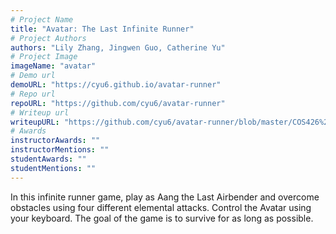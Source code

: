 ```yaml
---
# Project Name
title: "Avatar: The Last Infinite Runner"
# Project Authors
authors: "Lily Zhang, Jingwen Guo, Catherine Yu"
# Project Image
imageName: "avatar"
# Demo url
demoURL: "https://cyu6.github.io/avatar-runner"
# Repo url
repoURL: "https://github.com/cyu6/avatar-runner"
# Writeup url
writeupURL: "https://github.com/cyu6/avatar-runner/blob/master/COS426%20Project%20Writeup.pdf"
# Awards
instructorAwards: ""
instructorMentions: ""
studentAwards: ""
studentMentions: ""
---
```

In this infinite runner game, play as Aang the Last Airbender and overcome obstacles using four different elemental attacks. Control the Avatar using your keyboard. The goal of the game is to survive for as long as possible.  
